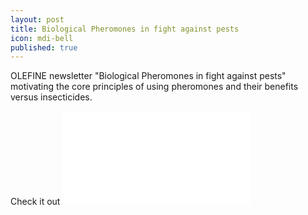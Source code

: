 ```yaml
---
layout: post
title: Biological Pheromones in fight against pests
icon: mdi-bell
published: true
---
```


OLEFINE newsletter "Biological Pheromones in fight against pests" motivating the core principles of using pheromones and their benefits versus insecticides.

Check it out ![here](/pdfs/2018-12-13-OLEFINE-Newsletter.pdf)
